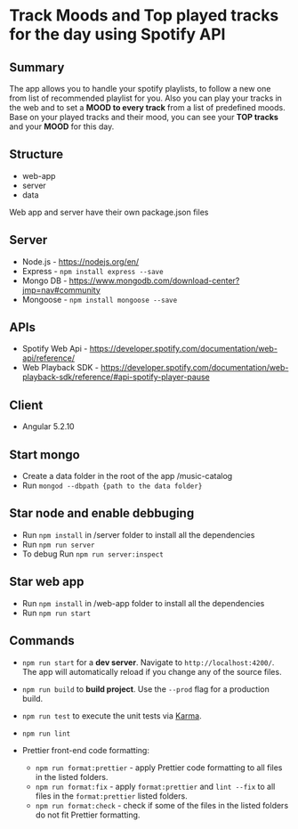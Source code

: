 # Track Moods and Top played tracks for the day using Spotify API

## Summary

The app allows you to handle your spotify playlists, to follow a new one from list of recommended playlist for you. Also you can play your tracks in the web and to set a **MOOD to every track** from a list of predefined moods.
Base on your played tracks and their mood, you can see your **TOP tracks** and your **MOOD** for this day.

## Structure

- web-app
- server
- data

Web app and server have their own package.json files

## Server

- Node.js - https://nodejs.org/en/
- Express - `npm install express --save`
- Mongo DB - https://www.mongodb.com/download-center?jmp=nav#community
- Mongoose - `npm install mongoose --save`

## APIs

- Spotify Web Api - https://developer.spotify.com/documentation/web-api/reference/
- Web Playback SDK - https://developer.spotify.com/documentation/web-playback-sdk/reference/#api-spotify-player-pause

## Client

- Angular 5.2.10

## Start mongo

- Create a data folder in the root of the app /music-catalog
- Run `mongod --dbpath {path to the data folder}`

## Star node and enable debbuging

- Run `npm install` in /server folder to install all the dependencies
- Run `npm run server`
- To debug Run `npm run server:inspect`

## Star web app

- Run `npm install` in /web-app folder to install all the dependencies
- Run `npm run start`

## Commands

- `npm run start` for a **dev server**. Navigate to `http://localhost:4200/`. The app will automatically reload if you change any of the source files.

- `npm run build` to **build project**. Use the `--prod` flag for a production build.

- `npm run test` to execute the unit tests via [Karma](https://karma-runner.github.io).

- `npm run lint`

- Prettier front-end code formatting:
  - `npm run format:prettier` - apply Prettier code formatting to all files in the listed folders.
  - `npm run format:fix` - apply `format:prettier` and `lint --fix` to all files in the `format:prettier` listed folders.
  - `npm run format:check` - check if some of the files in the listed folders do not fit Prettier formatting.
